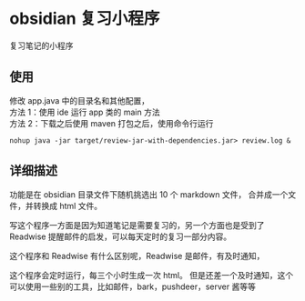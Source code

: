 # obsidian 复习小程序

复习笔记的小程序

## 使用
修改 app.java 中的目录名和其他配置，  
方法 1：使用 ide 运行 app 类的 main 方法  
方法 2：下载之后使用 maven 打包之后，使用命令行运行

```shell
nohup java -jar target/review-jar-with-dependencies.jar> review.log &
```

## 详细描述

功能是在 obsidian 目录文件下随机挑选出 10 个 markdown 文件，
合并成一个文件，并转换成 html 文件。

写这个程序一方面是因为知道笔记是需要复习的，另一个方面也是受到了
Readwise 提醒邮件的启发，可以每天定时的复习一部分内容。

这个程序和 Readwise 有什么区别呢，Readwise 是邮件，有及时通知，

这个程序会定时运行，每三个小时生成一次 html。
但是还差一个及时通知，这个可以使用一些别的工具，比如邮件，bark，pushdeer，server 酱等等



